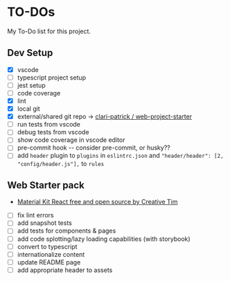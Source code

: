 # TO-DOs
My To-Do list for this project.

## Dev Setup
- [x] vscode
- [ ] typescript project setup
- [ ] jest setup
- [ ] code coverage
- [x] lint
- [x] local git
- [x] external/shared git repo -> [clari-patrick
/
web-project-starter](https://github.com/clari-patrick/web-project-starter)
- [ ] run tests from vscode
- [ ] debug tests from vscode
- [ ] show code coverage in vscode editor
- [ ] pre-commit hook -- consider pre-commit, or husky??
- [ ] add ```header``` plugin to ```plugins``` in ```eslintrc.json``` and ```"header/header": [2, "config/header.js"],``` to ```rules```

## Web Starter pack
- [Material Kit React free and open source by Creative Tim](https://www.creative-tim.com/product/material-kit-react?ref=mkr-readme)
- [ ] fix lint errors
- [ ] add snapshot tests
- [ ] add tests for components & pages
- [ ] add code splotting/lazy loading capabilities (with storybook)
- [ ] convert to typescript
- [ ] internationalize content
- [ ] update README page
- [ ] add appropriate header to assets
